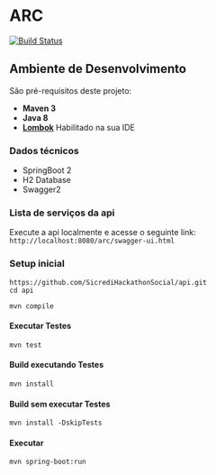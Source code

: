 # ARC
[![Build Status](https://travis-ci.org/SicrediHackathonSocial/api.svg?branch=master)](https://travis-ci.org/SicrediHackathonSocial/api)

## Ambiente de Desenvolvimento

São pré-requisitos deste projeto:

* **Maven 3**
* **Java 8**
* **[Lombok](https://projectlombok.org/)** Habilitado na sua IDE

### Dados técnicos

- SpringBoot 2
- H2 Database
- Swagger2

### Lista de serviços da api

Execute a api localmente e acesse o seguinte link:
`http://localhost:8080/arc/swagger-ui.html`

### Setup inicial
```
https://github.com/SicrediHackathonSocial/api.git
cd api
```

```
mvn compile
```

#### Executar Testes
```
mvn test
```

#### Build executando Testes
```
mvn install
```

#### Build sem executar Testes
```
mvn install -DskipTests
```

#### Executar
```
mvn spring-boot:run
```